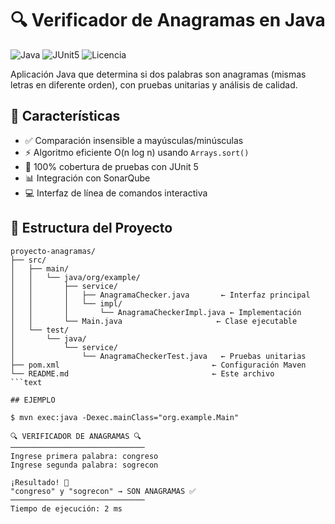 # 🔍 Verificador de Anagramas en Java

![Java](https://img.shields.io/badge/Java-17%2B-blue)
![JUnit5](https://img.shields.io/badge/JUnit-5.8.2-brightgreen)
![Licencia](https://img.shields.io/badge/Licencia-MIT-green)

Aplicación Java que determina si dos palabras son anagramas (mismas letras en diferente orden), con pruebas unitarias y análisis de calidad.

## 🚀 Características

- ✅ Comparación insensible a mayúsculas/minúsculas
- ⚡ Algoritmo eficiente O(n log n) usando `Arrays.sort()`
- 🧪 100% cobertura de pruebas con JUnit 5
- 📊 Integración con SonarQube
- 💻 Interfaz de línea de comandos interactiva

## 📂 Estructura del Proyecto

```text
proyecto-anagramas/
├── src/
│   ├── main/
│   │   └── java/org/example/
│   │       ├── service/
│   │       │   ├── AnagramaChecker.java       ← Interfaz principal
│   │       │   └── impl/
│   │       │       └── AnagramaCheckerImpl.java ← Implementación
│   │       └── Main.java                     ← Clase ejecutable
│   └── test/
│       └── java/
│           └── service/
│               └── AnagramaCheckerTest.java   ← Pruebas unitarias
├── pom.xml                                  ← Configuración Maven
└── README.md                                ← Este archivo
```text

## EJEMPLO 

$ mvn exec:java -Dexec.mainClass="org.example.Main"

🔍 VERIFICADOR DE ANAGRAMAS 🔍
──────────────────────────────
Ingrese primera palabra: congreso
Ingrese segunda palabra: sogrecon

¡Resultado! 🎉
"congreso" y "sogrecon" → SON ANAGRAMAS ✅
──────────────────────────────
Tiempo de ejecución: 2 ms